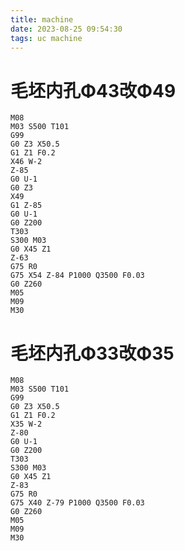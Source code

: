 ```yaml
---
title: machine
date: 2023-08-25 09:54:30
tags: uc machine
---
```






# 毛坯内孔Φ43改Φ49

```shell
M08
M03 S500 T101
G99
G0 Z3 X50.5
G1 Z1 F0.2
X46 W-2
Z-85
G0 U-1
G0 Z3
X49
G1 Z-85
G0 U-1
G0 Z200
T303
S300 M03
G0 X45 Z1
Z-63
G75 R0
G75 X54 Z-84 P1000 Q3500 F0.03
G0 Z260
M05
M09
M30
```

# 毛坯内孔Φ33改Φ35

```shell
M08
M03 S500 T101
G99
G0 Z3 X50.5
G1 Z1 F0.2
X35 W-2
Z-80
G0 U-1
G0 Z200
T303
S300 M03
G0 X45 Z1
Z-83
G75 R0
G75 X40 Z-79 P1000 Q3500 F0.03
G0 Z260
M05
M09
M30
```




